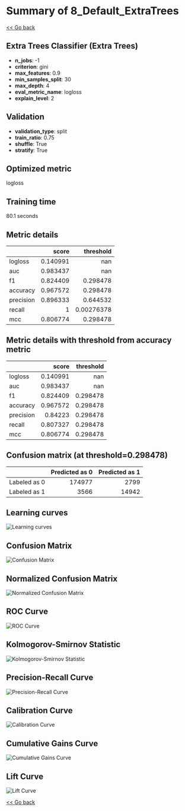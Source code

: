 # Summary of 8_Default_ExtraTrees

[<< Go back](../README.md)


## Extra Trees Classifier (Extra Trees)
- **n_jobs**: -1
- **criterion**: gini
- **max_features**: 0.9
- **min_samples_split**: 30
- **max_depth**: 4
- **eval_metric_name**: logloss
- **explain_level**: 2

## Validation
 - **validation_type**: split
 - **train_ratio**: 0.75
 - **shuffle**: True
 - **stratify**: True

## Optimized metric
logloss

## Training time

80.1 seconds

## Metric details
|           |    score |    threshold |
|:----------|---------:|-------------:|
| logloss   | 0.140991 | nan          |
| auc       | 0.983437 | nan          |
| f1        | 0.824409 |   0.298478   |
| accuracy  | 0.967572 |   0.298478   |
| precision | 0.896333 |   0.644532   |
| recall    | 1        |   0.00276378 |
| mcc       | 0.806774 |   0.298478   |


## Metric details with threshold from accuracy metric
|           |    score |   threshold |
|:----------|---------:|------------:|
| logloss   | 0.140991 |  nan        |
| auc       | 0.983437 |  nan        |
| f1        | 0.824409 |    0.298478 |
| accuracy  | 0.967572 |    0.298478 |
| precision | 0.84223  |    0.298478 |
| recall    | 0.807327 |    0.298478 |
| mcc       | 0.806774 |    0.298478 |


## Confusion matrix (at threshold=0.298478)
|              |   Predicted as 0 |   Predicted as 1 |
|:-------------|-----------------:|-----------------:|
| Labeled as 0 |           174977 |             2799 |
| Labeled as 1 |             3566 |            14942 |

## Learning curves
![Learning curves](learning_curves.png)
## Confusion Matrix

![Confusion Matrix](confusion_matrix.png)


## Normalized Confusion Matrix

![Normalized Confusion Matrix](confusion_matrix_normalized.png)


## ROC Curve

![ROC Curve](roc_curve.png)


## Kolmogorov-Smirnov Statistic

![Kolmogorov-Smirnov Statistic](ks_statistic.png)


## Precision-Recall Curve

![Precision-Recall Curve](precision_recall_curve.png)


## Calibration Curve

![Calibration Curve](calibration_curve_curve.png)


## Cumulative Gains Curve

![Cumulative Gains Curve](cumulative_gains_curve.png)


## Lift Curve

![Lift Curve](lift_curve.png)



[<< Go back](../README.md)
